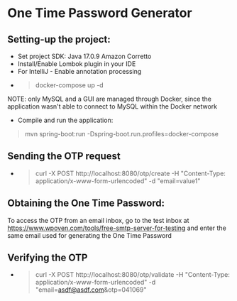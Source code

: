 # One Time Password Generator

## Setting-up the project:
* Set project SDK: Java 17.0.9 Amazon Corretto
* Install/Enable Lombok plugin in your IDE
* For IntelliJ - Enable annotation processing
* >docker-compose up -d

NOTE: only MySQL and a GUI are managed through Docker, since the application wasn't able to connect to MySQL within the 
Docker network

* Compile and run the application: 
>mvn spring-boot:run -Dspring-boot.run.profiles=docker-compose
 
## Sending the OTP request
* >curl -X POST http://localhost:8080/otp/create -H "Content-Type: application/x-www-form-urlencoded" -d "email=value1"

## Obtaining the One Time Password:    
To access the OTP from an email inbox, go to the test inbox at
https://www.wpoven.com/tools/free-smtp-server-for-testing and enter the same email used for generating the One Time Password

## Verifying the OTP
* >curl -X POST http://localhost:8080/otp/validate -H "Content-Type: application/x-www-form-urlencoded" -d "email=asdf@asdf.com&otp=041069"